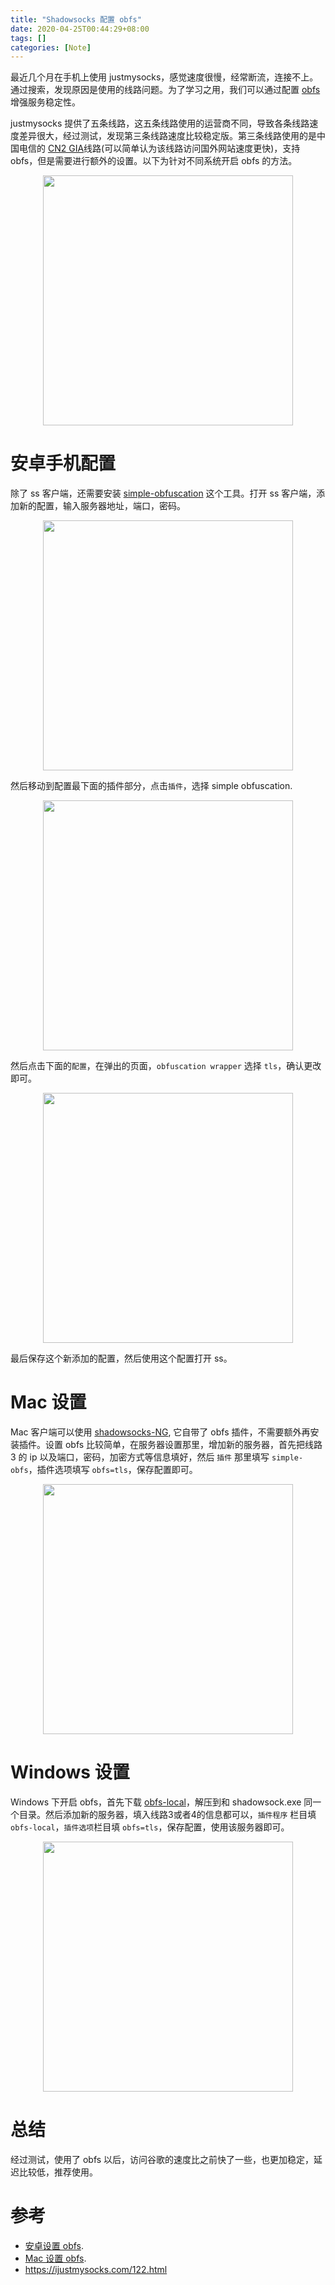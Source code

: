 ```yaml
---
title: "Shadowsocks 配置 obfs"
date: 2020-04-25T00:44:29+08:00
tags: []
categories: [Note]
---
```


最近几个月在手机上使用 justmysocks，感觉速度很慢，经常断流，连接不上。通过搜索，发现原因是使用的线路问题。为了学习之用，我们可以通过配置 [obfs](https://github.com/shadowsocks/simple-obfs) 增强服务稳定性。

<!--more-->

justmysocks 提供了五条线路，这五条线路使用的运营商不同，导致各条线路速度差异很大，经过测试，发现第三条线路速度比较稳定版。第三条线路使用的是中国电信的 [CN2 GIA](https://zhuanlan.zhihu.com/p/37615352)线路(可以简单认为该线路访问国外网站速度更快)，支持 obfs，但是需要进行额外的设置。以下为针对不同系统开启 obfs 的方法。

<p align="center">
<img src="https://blog-resource-1257868508.file.myqcloud.com/20200425010603.png" width="400">
</p>

# 安卓手机配置

除了 ss 客户端，还需要安装 [simple-obfuscation](https://m.apk.1pure.com/simple-obfuscation/com.github.shadowsocks.plugin.obfs_local) 这个工具。打开 ss 客户端，添加新的配置，输入服务器地址，端口，密码。

<p align="center">
<img src="https://blog-resource-1257868508.file.myqcloud.com/20200425005236.jpeg" width="400">
</p>

然后移动到配置最下面的插件部分，点击`插件`，选择 simple obfuscation.

<p align="center">
<img src="https://blog-resource-1257868508.file.myqcloud.com/20200425005338.jpeg" width="400">
</p>

然后点击下面的`配置`，在弹出的页面，`obfuscation wrapper` 选择 `tls`，确认更改即可。

<p align="center">
<img src="https://blog-resource-1257868508.file.myqcloud.com/20200425005417.jpeg" width="400">
</p>

最后保存这个新添加的配置，然后使用这个配置打开 ss。

# Mac 设置

Mac 客户端可以使用 [shadowsocks-NG](https://github.com/shadowsocks/ShadowsocksX-NG), 它自带了 obfs 插件，不需要额外再安装插件。设置 obfs 比较简单，在服务器设置那里，增加新的服务器，首先把线路 3 的 ip 以及端口，密码，加密方式等信息填好，然后 `插件` 那里填写 `simple-obfs`，插件选项填写 `obfs=tls`，保存配置即可。

<p align="center">
<img src="https://blog-resource-1257868508.file.myqcloud.com/20200425010735.png" width="400">
</p>

# Windows 设置

Windows 下开启 obfs，首先下载 [obfs-local](https://github.com/shadowsocks/simple-obfs/releases/download/v0.0.5/obfs-local.zip)，解压到和 shadowsock.exe 同一个目录。然后添加新的服务器，填入线路3或者4的信息都可以，`插件程序` 栏目填 `obfs-local`，`插件选项`栏目填 `obfs=tls`，保存配置，使用该服务器即可。

<p align="center">
<img src="https://blog-resource-1257868508.file.myqcloud.com/20200504225114.png" width="400">
</p>

# 总结

经过测试，使用了 obfs 以后，访问谷歌的速度比之前快了一些，也更加稳定，延迟比较低，推荐使用。

# 参考

- [安卓设置 obfs](https://justmysocks.net/members/index.php?rp=/knowledgebase/7/How-to-use-Just-My-Socks-on-an-Android-phone.html).
- [Mac 设置 obfs](https://justmysocks2.net/members/index.php?rp=/knowledgebase/8/How-to-use-Just-My-Socks-on-a-Mac.html).
- https://ijustmysocks.com/122.html
